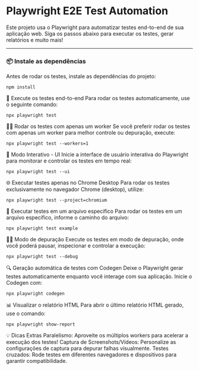 # Playwright E2E Test Automation

Este projeto usa o Playwright para automatizar testes end-to-end de sua aplicação web. Siga os passos abaixo para executar os testes, gerar relatórios e muito mais!

---

### 📦 **Instale as dependências**

Antes de rodar os testes, instale as dependências do projeto:

```
npm install
```
🚀 Execute os testes end-to-end
Para rodar os testes automaticamente, use o seguinte comando:
```
npx playwright test
```
🧑‍💻 Rodar os testes com apenas um worker
Se você preferir rodar os testes com apenas um worker para melhor controle ou depuração, execute:
```
npx playwright test --workers=1
```
🎨 Modo Interativo - UI
Inicie a interface de usuário interativa do Playwright para monitorar e controlar os testes em tempo real:
```
npx playwright test --ui
```
🌐 Executar testes apenas no Chrome Desktop
Para rodar os testes exclusivamente no navegador Chrome (desktop), utilize:
```
npx playwright test --project=chromium
```
📄 Executar testes em um arquivo específico
Para rodar os testes em um arquivo específico, informe o caminho do arquivo:
```
npx playwright test example
```
🕵️‍♂️ Modo de depuração
Execute os testes em modo de depuração, onde você poderá pausar, inspecionar e controlar a execução:
```
npx playwright test --debug
```
🔍 Geração automática de testes com Codegen
Deixe o Playwright gerar testes automaticamente enquanto você interage com sua aplicação. Inicie o Codegen com:
```
npx playwright codegen
```
📊 Visualizar o relatório HTML
Para abrir o último relatório HTML gerado, use o comando:
```
npx playwright show-report
```
💡 Dicas Extras
Paralelismo: Aproveite os múltiplos workers para acelerar a execução dos testes!
Captura de Screenshots/Vídeos: Personalize as configurações de captura para depurar falhas visualmente.
Testes cruzados: Rode testes em diferentes navegadores e dispositivos para garantir compatibilidade.
